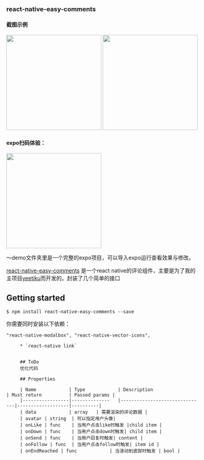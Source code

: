 ### react-native-easy-comments 

#### 截图示例
<img src="https://wx3.sinaimg.cn/mw690/6547935dgy1fp0fr9cnmij20u01hcgs1.jpg" width=250/>      <img src="https://wx1.sinaimg.cn/mw690/6547935dgy1fp0fr96uxcj20u01hcn27.jpg" width=250/>

#### expo扫码体验：
<img src="https://wx1.sinaimg.cn/mw690/6547935dgy1fp0fx9cnauj20dj0imdgf.jpg" width=250 />

～demo文件夹里是一个完整的expo项目，可以导入expo运行查看效果与修改。

[react-native-easy-comments](https://github.com/yeelone/react-native-easy-comments) 是一个react native的评论组件，主要是为了我的主项目[yeetiku](https://github.com/yeelone/yeetiku-mobile-rn)而开发的。封装了几个简单的接口

## Getting started
`$ npm install react-native-easy-comments --save`

你需要同时安装以下依赖：

`
     "react-native-modalbox",
         "react-native-vector-icons",
         `

         * `react-native link`


         ## ToDo
         优化代码

         ## Properties

         | Name            | Type            | Description                  | Must return          | Passed params |
         |-----------------|--------------   |-------------------------------|-------------------|----------|
         | data            | array   | 需要渲染的评论数据 |
         | avatar | string  | 可以指定用户头像|
         | onLike | func    | 当用户点击like时触发 |child item | 
         | onDown | func    | 当用户点击down时触发| child item | 
         | onSend | func    | 当用户回复时触发| content | 
         | onFollow | func  | 当用户点击follow时触发| item id |
         | onEndReached | func            | 当滚动到底部时触发 | bool |

